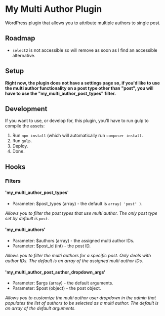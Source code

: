 # My Multi Author Plugin

WordPress plugin that allows you to attribute multiple authors to single post.

## Roadmap

* `select2` is not accessible so will remove as soon as I find an accessible alternative.

## Setup

**Right now, the plugin does not have a settings page so, if you'd like to use the multi author functionality on a post type other than "post", you will have to use the "my_multi_author_post_types" filter.**

## Development

If you want to use, or develop for, this plugin, you'll have to run gulp to compile the assets:

1. Run `npm install` (which will automatically run `composer install`. 
2. Run `gulp`.
3. Deploy.
4. Done.

## Hooks

### Filters

#### 'my_multi_author_post_types'
* Parameter: $post_types (array) - the default is `array( 'post' )`.

*Allows you to filter the post types that use multi author. The only post type set by default is `post`.*

#### 'my_multi_authors'
* Parameter: $authors (array) - the assigned multi author IDs.
* Parameter: $post_id (int) - the post ID.

*Allows you to filter the multi authors for a specific post. Only deals with author IDs. The default is an array of the assigned multi author IDs.*

#### 'my_multi_author_post_author_dropdown_args'
* Parameter: $args (array) - the default arguments.
* Parameter: $post (object) - the post object.

*Allows you to customize the multi author user dropdown in the admin that populates the list of authors to be selected as a multi author. The default is an array of the default arguments.*
